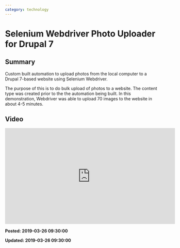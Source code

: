```yaml
---
category: technology
---
```

# Selenium Webdriver Photo Uploader for Drupal 7

## Summary

Custom built automation to upload photos from the local computer to a Drupal 7-based website using Selenium Webdriver. 

The purpose of this is to do bulk upload of photos to a website. The content type was created prior to the the automation being built.  In this demonstration, Webdriver was able to upload 70 images to the website in about 4-5 minutes. 

## Video

<iframe width="560" height="315" src="https://www.youtube.com/embed/u9GEorcCYfw" frameborder="0" allow="accelerometer; autoplay; encrypted-media; gyroscope; picture-in-picture" allowfullscreen></iframe>

**Posted: 2019-03-26 09:30:00** 

**Updated: 2019-03-26 09:30:00** 

